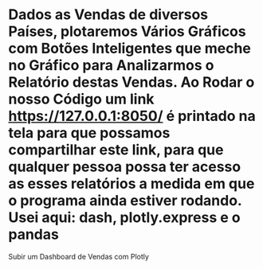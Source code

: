 # Dados as Vendas de diversos Países, plotaremos Vários Gráficos com Botões Inteligentes que meche no Gráfico para Analizarmos o Relatório destas Vendas. Ao Rodar o nosso Código um link   https://127.0.0.1:8050/ é printado na tela para que possamos compartilhar este link, para que qualquer pessoa possa ter acesso as esses relatórios a medida em que o programa ainda estiver rodando. Usei aqui: dash, plotly.express e o pandas
 Subir um Dashboard de Vendas com Plotly
